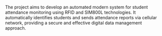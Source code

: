 The project aims to develop an automated modern system for student attendance monitoring using RFID and SIM800L technologies. 
It automatically identifies students and sends attendance reports via cellular network, providing a secure and effective digital data management approach.
